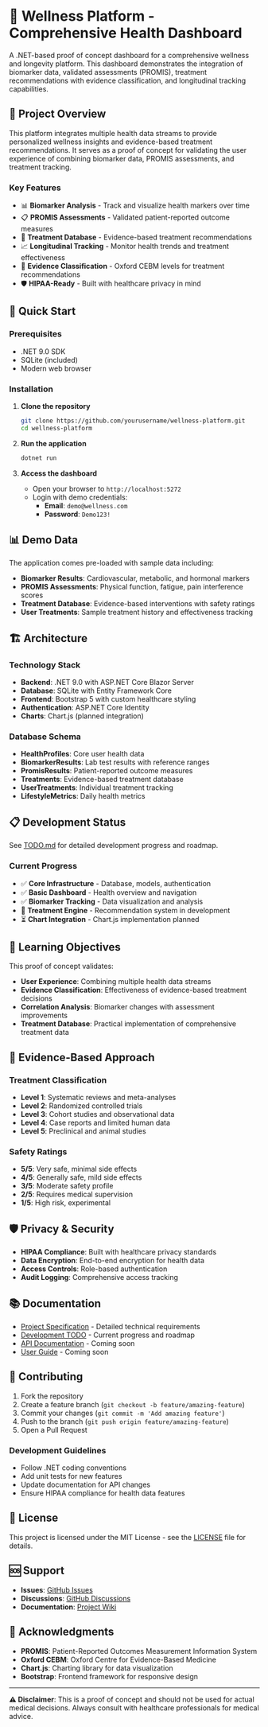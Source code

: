 # 🏥 Wellness Platform - Comprehensive Health Dashboard

A .NET-based proof of concept dashboard for a comprehensive wellness and longevity platform. This dashboard demonstrates the integration of biomarker data, validated assessments (PROMIS), treatment recommendations with evidence classification, and longitudinal tracking capabilities.

## 🎯 **Project Overview**

This platform integrates multiple health data streams to provide personalized wellness insights and evidence-based treatment recommendations. It serves as a proof of concept for validating the user experience of combining biomarker data, PROMIS assessments, and treatment tracking.

### **Key Features**
- 📊 **Biomarker Analysis** - Track and visualize health markers over time
- 📋 **PROMIS Assessments** - Validated patient-reported outcome measures
- 💊 **Treatment Database** - Evidence-based treatment recommendations
- 📈 **Longitudinal Tracking** - Monitor health trends and treatment effectiveness
- 🔬 **Evidence Classification** - Oxford CEBM levels for treatment recommendations
- 🛡️ **HIPAA-Ready** - Built with healthcare privacy in mind

## 🚀 **Quick Start**

### **Prerequisites**
- .NET 9.0 SDK
- SQLite (included)
- Modern web browser

### **Installation**

1. **Clone the repository**
   ```bash
   git clone https://github.com/yourusername/wellness-platform.git
   cd wellness-platform
   ```

2. **Run the application**
   ```bash
   dotnet run
   ```

3. **Access the dashboard**
   - Open your browser to `http://localhost:5272`
   - Login with demo credentials:
     - **Email**: `demo@wellness.com`
     - **Password**: `Demo123!`

## 📊 **Demo Data**

The application comes pre-loaded with sample data including:
- **Biomarker Results**: Cardiovascular, metabolic, and hormonal markers
- **PROMIS Assessments**: Physical function, fatigue, pain interference scores
- **Treatment Database**: Evidence-based interventions with safety ratings
- **User Treatments**: Sample treatment history and effectiveness tracking

## 🏗️ **Architecture**

### **Technology Stack**
- **Backend**: .NET 9.0 with ASP.NET Core Blazor Server
- **Database**: SQLite with Entity Framework Core
- **Frontend**: Bootstrap 5 with custom healthcare styling
- **Authentication**: ASP.NET Core Identity
- **Charts**: Chart.js (planned integration)

### **Database Schema**
- **HealthProfiles**: Core user health data
- **BiomarkerResults**: Lab test results with reference ranges
- **PromisResults**: Patient-reported outcome measures
- **Treatments**: Evidence-based treatment database
- **UserTreatments**: Individual treatment tracking
- **LifestyleMetrics**: Daily health metrics

## 📋 **Development Status**

See [TODO.md](./TODO.md) for detailed development progress and roadmap.

### **Current Progress**
- ✅ **Core Infrastructure** - Database, models, authentication
- ✅ **Basic Dashboard** - Health overview and navigation
- ✅ **Biomarker Tracking** - Data visualization and analysis
- 🔄 **Treatment Engine** - Recommendation system in development
- ⏳ **Chart Integration** - Chart.js implementation planned

## 🎯 **Learning Objectives**

This proof of concept validates:
- **User Experience**: Combining multiple health data streams
- **Evidence Classification**: Effectiveness of evidence-based treatment decisions
- **Correlation Analysis**: Biomarker changes with assessment improvements
- **Treatment Database**: Practical implementation of comprehensive treatment data

## 🔬 **Evidence-Based Approach**

### **Treatment Classification**
- **Level 1**: Systematic reviews and meta-analyses
- **Level 2**: Randomized controlled trials
- **Level 3**: Cohort studies and observational data
- **Level 4**: Case reports and limited human data
- **Level 5**: Preclinical and animal studies

### **Safety Ratings**
- **5/5**: Very safe, minimal side effects
- **4/5**: Generally safe, mild side effects
- **3/5**: Moderate safety profile
- **2/5**: Requires medical supervision
- **1/5**: High risk, experimental

## 🛡️ **Privacy & Security**

- **HIPAA Compliance**: Built with healthcare privacy standards
- **Data Encryption**: End-to-end encryption for health data
- **Access Controls**: Role-based authentication
- **Audit Logging**: Comprehensive access tracking

## 📚 **Documentation**

- [Project Specification](./wellness_dashboard_spec.md) - Detailed technical requirements
- [Development TODO](./TODO.md) - Current progress and roadmap
- [API Documentation](./docs/api.md) - Coming soon
- [User Guide](./docs/user-guide.md) - Coming soon

## 🤝 **Contributing**

1. Fork the repository
2. Create a feature branch (`git checkout -b feature/amazing-feature`)
3. Commit your changes (`git commit -m 'Add amazing feature'`)
4. Push to the branch (`git push origin feature/amazing-feature`)
5. Open a Pull Request

### **Development Guidelines**
- Follow .NET coding conventions
- Add unit tests for new features
- Update documentation for API changes
- Ensure HIPAA compliance for health data features

## 📄 **License**

This project is licensed under the MIT License - see the [LICENSE](LICENSE) file for details.

## 🆘 **Support**

- **Issues**: [GitHub Issues](https://github.com/yourusername/wellness-platform/issues)
- **Discussions**: [GitHub Discussions](https://github.com/yourusername/wellness-platform/discussions)
- **Documentation**: [Project Wiki](https://github.com/yourusername/wellness-platform/wiki)

## 🙏 **Acknowledgments**

- **PROMIS**: Patient-Reported Outcomes Measurement Information System
- **Oxford CEBM**: Oxford Centre for Evidence-Based Medicine
- **Chart.js**: Charting library for data visualization
- **Bootstrap**: Frontend framework for responsive design

---

**⚠️ Disclaimer**: This is a proof of concept and should not be used for actual medical decisions. Always consult with healthcare professionals for medical advice. 
